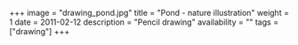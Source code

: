 +++
image = "drawing_pond.jpg"
title = "Pond - nature illustration"
weight = 1
date = 2011-02-12
description = "Pencil drawing"
availability = ""
tags = ["drawing"]
+++